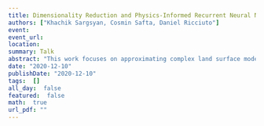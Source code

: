 ```yaml
---
title: Dimensionality Reduction and Physics-Informed Recurrent Neural Networks for Climate Land Models
authors: ["Khachik Sargsyan, Cosmin Safta, Daniel Ricciuto"]
event: 
event_url: 
location: 
summary: Talk
abstract: "This work focuses on approximating complex land surface models. Such approximations, or surrogates, are necessary for compute-intensive tasks, such as uncertainty quantification or model calibration. The primary model of interest is the land component of the Energy Exascale Earth System Model (E3SM).<br><br>Using an ensemble of model training simulations, the development of a model surrogate is cast as a supervised machine learning (ML) problem. For expensive models with a large number of input parameters, the critical challenge is to create high-fidelity spatio-temporal surrogates with as few model training evaluations as possible. We rely on Karhunen-Loeve expansions to account for spatial correlations of model outputs, while the temporal evolution is best approximated with long-short term memory (LSTM) recurrent neural network. Besides, considering the already known interactions between input processes and output quantities of interest (QoIs), we develop a special LSTM architecture with predefined connections between these QoIs. Such physics-informed architecture with reduced spatial dimensionality is shown to outperform, both in accuracy and efficiency, vanilla LSTM implementations and cell-based independent surrogates. We then employ the resulting spatio-temporal surrogate to extract parameter sensitivity indices, as well as to perform model calibration given global observational data on select QoIs."
date: "2020-12-10"
publishDate: "2020-12-10"
tags:  []
all_day:  false
featured:  false
math:  true
url_pdf: ""
---
```

